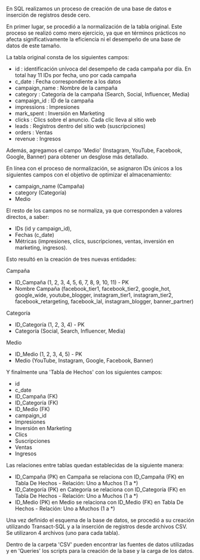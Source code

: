 En SQL realizamos un proceso de creación de una base de datos e inserción de registros desde cero.

En primer lugar, se procedió a la normalización de la tabla original. Este proceso se realizó como mero ejercicio, ya que en términos prácticos no afecta significativamente la eficiencia ni el desempeño de una base de datos de este tamaño.

La tabla original consta de los siguientes campos:
- id : identificación unívoca del desempeño de cada campaña por día. En total hay 11 IDs por fecha, uno por cada campaña
- c_date : Fecha correspondiente a los datos
- campaign_name : Nombre de la campaña
- category : Categoría de la campaña (Search, Social, Influencer, Media)
- campaign_id : ID de la campaña
- impressions : Impresiones
- mark_spent : Inversión en Marketing
- clicks : Clics sobre el anuncio. Cada clic lleva al sitio web
- leads : Registros dentro del sitio web (suscripciones)
- orders : Ventas
- revenue : Ingresos

Además, agregamos el campo 'Medio' (Instagram, YouTube, Facebook, Google, Banner) para obtener un desglose más detallado.

En línea con el proceso de normalización, se asignaron IDs únicos a los siguientes campos con el objetivo de optimizar el almacenamiento:
- campaign_name (Campaña)
- category (Categoría)
- Medio

El resto de los campos no se normaliza, ya que corresponden a valores directos, a saber:
- IDs (id y campaign_id),
- Fechas (c_date)
- Métricas (impresiones, clics, suscripciones, ventas, inversión en marketing, ingresos).

Esto resultó en la creación de tres nuevas entidades:

Campaña
- ID_Campaña (1, 2, 3, 4, 5, 6, 7, 8, 9, 10, 11) - PK
- Nombre Campaña (facebook_tier1, facebook_tier2, google_hot, google_wide, youtube_blogger, instagram_tier1, instagram_tier2, facebook_retargeting, facebook_lal, instagram_blogger, banner_partner)

Categoría
- ID_Categoría (1, 2, 3, 4) - PK
- Categoría (Social, Search, Influencer, Media)

Medio
- ID_Medio (1, 2, 3, 4, 5) - PK
- Medio (YouTube, Instagram, Google, Facebook, Banner)

Y finalmente una 'Tabla de Hechos' con los siguientes campos:
- id
- c_date
- ID_Campaña (FK)
- ID_Categoría (FK)
- ID_Medio (FK)
- campaign_id
- Impresiones
- Inversión en Marketing
- Clics
- Suscripciones
- Ventas
- Ingresos

Las relaciones entre tablas quedan establecidas de la siguiente manera:
- ID_Campaña (PK) en Campaña se relaciona con ID_Campaña (FK) en Tabla De Hechos - Relación: Uno a Muchos (1 a *)
- ID_Categoría (PK) en Categoría se relaciona con ID_Categoría (FK) en Tabla De Hechos - Relación: Uno a Muchos (1 a *)
- ID_Medio (PK) en Medio se relaciona con ID_Medio (FK) en Tabla De Hechos - Relación: Uno a Muchos (1 a *)

Una vez definido el esquema de la base de datos, se procedió a su creación utilizando Transact-SQL y a la inserción de registros desde archivos CSV. Se utilizaron 4 archivos (uno para cada tabla).

Dentro de la carpeta 'CSV' pueden encontrar las fuentes de datos utilizadas y en 'Queries' los scripts para la creación de la base y la carga de los datos.
